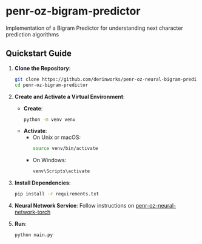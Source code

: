 # penr-oz-bigram-predictor
Implementation of a Bigram Predictor for understanding next character prediction algorithms

## Quickstart Guide

1. **Clone the Repository**:
   ```bash
   git clone https://github.com/derinworks/penr-oz-neural-bigram-predictor.git
   cd penr-oz-bigram-predictor
   ```

2. **Create and Activate a Virtual Environment**:
   - **Create**:
     ```bash
     python -m venv venv
     ```
   - **Activate**:
     - On Unix or macOS:
       ```bash
       source venv/bin/activate
       ```
     - On Windows:
       ```bash
       venv\Scripts\activate
       ```

3. **Install Dependencies**:
   ```bash
   pip install -r requirements.txt
   ```

4. **Neural Network Service**:
Follow instructions on [penr-oz-neural-network-torch](https://github.com/derinworks/penr-oz-neural-network-torch?tab=readme-ov-file#quickstart-guide)

5. **Run**:
   ```bash
   python main.py
   ```
